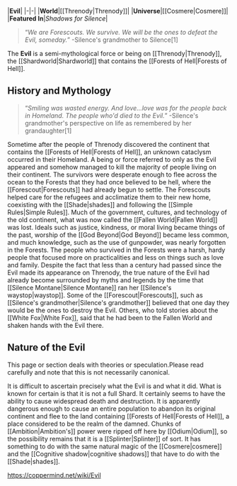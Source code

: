 |**Evil**|
|-|-|
|**World**|[[Threnody\|Threnody]]|
|**Universe**|[[Cosmere\|Cosmere]]|
|**Featured In**|*Shadows for Silence*|

>“*We are Forescouts. We survive. We will be the ones to defeat the Evil, someday.*”
\-Silence's grandmother to Silence[1]

The **Evil** is a semi-mythological force or being on [[Threnody\|Threnody]], the [[Shardworld\|Shardworld]] that contains the [[Forests of Hell\|Forests of Hell]].

## History and Mythology
>“*Smiling was wasted energy. And love...love was for the people back in Homeland. The people who'd died to the Evil.*”
\-Silence's grandmother's perspective on life as remembered by her grandaughter[1]

Sometime after the people of Threnody discovered the continent that contains the [[Forests of Hell\|Forests of Hell]], an unknown cataclysm occurred in their Homeland. A being or force referred to only as the Evil appeared and somehow managed to kill the majority of people living on their continent. The survivors were desperate enough to flee across the ocean to the Forests that they had once believed to be hell, where the [[Forescout\|Forescouts]] had already begun to settle. The Forescouts helped care for the refugees and acclimatize them to their new home, coexisting with the [[Shade\|shades]] and following the [[Simple Rules\|Simple Rules]]. Much of the government, cultures, and technology of the old continent, what was now called the [[Fallen World\|Fallen World]] was lost. Ideals such as justice, kindness, or moral living became things of the past, worship of the [[God Beyond\|God Beyond]] became less common, and much knowledge, such as the use of gunpowder, was nearly forgotten in the Forests. The people who survived in the Forests were a harsh, hardy people that focused more on practicalities and less on things such as love and family.
Despite the fact that less than a century had passed since the Evil made its appearance on Threnody, the true nature of the Evil had already become surrounded by myths and legends by the time that [[Silence Montane\|Silence Montane]] ran her [[Silence's waystop\|waystop]]. Some of the [[Forescout\|Forescouts]], such as [[Silence's grandmother\|Silence's grandmother]] believed that one day they would be the ones to destroy the Evil. Others, who told stories about the [[White Fox\|White Fox]], said that he had been to the Fallen World and shaken hands with the Evil there.

## Nature of the Evil
This page or section deals with theories or speculation.Please read carefully and note that this is not necessarily canonical.

It is difficult to ascertain precisely what the Evil is and what it did. What is known for certain is that it is not a full Shard. It certainly seems to have the ability to cause widespread death and destruction. It is apparently dangerous enough to cause an entire population to abandon its original continent and flee to the land containing [[Forests of Hell\|Forests of Hell]], a place considered to be the realm of the damned. Chunks of [[Ambition\|Ambition's]] power were ripped off here by [[Odium\|Odium]], so the possibility remains that it is a [[Splinter\|Splinter]] of sort. It has something to do with the same natural magic of the [[Cosmere\|cosmere]] and the [[Cognitive shadow\|cognitive shadows]] that have to do with the [[Shade\|shades]].



https://coppermind.net/wiki/Evil